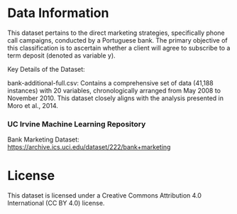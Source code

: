 
# Data Information 

This dataset pertains to the direct marketing strategies, specifically phone call campaigns, conducted by a Portuguese bank. The primary objective of this classification is to ascertain whether a client will agree to subscribe to a term deposit (denoted as variable y).

Key Details of the Dataset:

bank-additional-full.csv: Contains a comprehensive set of data (41,188 instances) with 20 variables, chronologically arranged from May 2008 to November 2010. This dataset closely aligns with the analysis presented in Moro et al., 2014.

### UC Irvine Machine Learning Repository
Bank Marketing Dataset: https://archive.ics.uci.edu/dataset/222/bank+marketing


# License
This dataset is licensed under a Creative Commons Attribution 4.0 International (CC BY 4.0) license.
